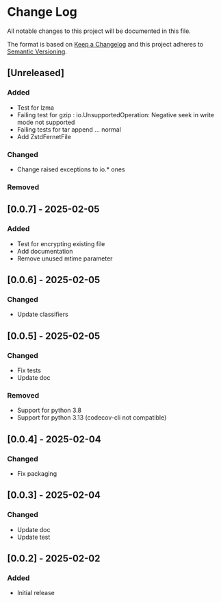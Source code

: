 # Change Log

All notable changes to this project will be documented in this file.

The format is based on [Keep a Changelog](http://keepachangelog.com/)
and this project adheres to [Semantic Versioning](http://semver.org/).

## [Unreleased]

### Added

- Test for lzma
- Failing test for gzip : io.UnsupportedOperation: Negative seek in write mode not supported
- Failing tests for tar append ... normal
- Add ZstdFernetFile

### Changed

- Change raised exceptions to io.* ones

### Removed

## [0.0.7] - 2025-02-05

### Added

- Test for encrypting existing file
- Add documentation
- Remove unused mtime parameter

## [0.0.6] - 2025-02-05

### Changed

- Update classifiers

## [0.0.5] - 2025-02-05

### Changed

- Fix tests
- Update doc

### Removed

- Support for python 3.8
- Support for python 3.13 (codecov-cli not compatible)

## [0.0.4] - 2025-02-04

### Changed

- Fix packaging

## [0.0.3] - 2025-02-04

### Changed

- Update doc
- Update test

## [0.0.2] - 2025-02-02

### Added

- Initial release
